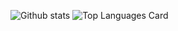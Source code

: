 ![Github stats](https://github-readme-stats.vercel.app/api?username=sidharth3&theme=highcontrast&show_icons=true&count_private=true)
![Top Languages Card](https://github-readme-stats.vercel.app/api/top-langs/?username=sidharth3&layout=compact&theme=highcontrast)
